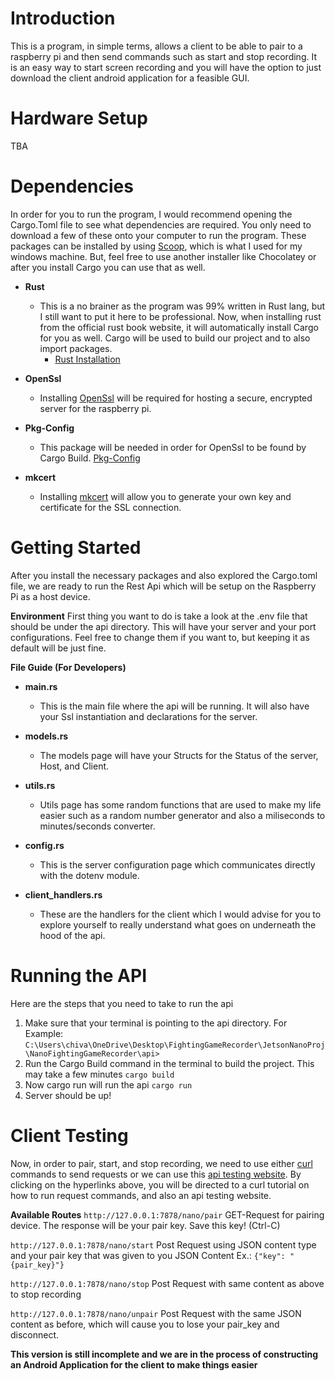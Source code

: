 # Introduction
This is a program, in simple terms, allows a client to be able to pair to a raspberry pi and then send commands such as start and stop recording. It is an easy way to start screen recording and you will have the option to just download the client android application for a feasible GUI.

# Hardware Setup
TBA

# Dependencies
In order for you to run the program, I would recommend opening the Cargo.Toml file to see what dependencies are required. You only need to download a few of these onto your computer to run the program. These packages can be installed by using [Scoop](https://scoop.sh/), which is what I used for my windows machine. But, feel free to use another installer like Chocolatey or after you install Cargo you can use that as well.

- **Rust**
  - This is a no brainer as the program was 99% written in Rust lang, but I still want to put it here to be professional. Now, when installing rust from the official rust book website, it will automatically install Cargo for you as well. Cargo will be used to build our project and to also import packages.
    - [Rust Installation](https://doc.rust-lang.org/cargo/getting-started/installation.html)

- **OpenSsl**
  - Installing [OpenSsl](https://github.com/sfackler/rust-openssl#windows) will be required for hosting a secure, encrypted server for the raspberry pi.
  
- **Pkg-Config**
  - This package will be needed in order for OpenSsl to be found by Cargo Build. [Pkg-Config](https://crates.io/crates/pkg-config)

- **mkcert**
  - Installing [mkcert](https://github.com/actix/examples/tree/master/security/rustls) will allow you to generate your own key and certificate for the SSL connection.

# Getting Started
After you install the necessary packages and also explored the Cargo.toml file, we are ready to run the Rest Api which will be setup on the Raspberry Pi as a host device.

**Environment**
First thing you want to do is take a look at the .env file that should be under the api directory. This will have your server and your port configurations. Feel free to change them if you want to, but keeping it as default will be just fine.

**File Guide (For Developers)**

- **main.rs**
  - This is the main file where the api will be running. It will also have your Ssl instantiation and declarations for the server.

- **models.rs**
  - The models page will have your Structs for the Status of the server, Host, and Client.

- **utils.rs**
  - Utils page has some random functions that are used to make my life easier such as a random number generator and also a miliseconds to minutes/seconds converter.

- **config.rs**
  - This is the server configuration page which communicates directly with the dotenv module.

- **client_handlers.rs**
  - These are the handlers for the client which I would advise for you to explore yourself to really understand what goes on underneath the hood of the api.

# Running the API
Here are the steps that you need to take to run the api

1. Make sure that your terminal is pointing to the api directory. For Example: `C:\Users\chiva\OneDrive\Desktop\FightingGameRecorder\JetsonNanoProj\NanoFightingGameRecorder\api>`
2. Run the Cargo Build command in the terminal to build the project. This may take a few minutes `cargo build`
3. Now cargo run will run the api `cargo run`
4. Server should be up!

# Client Testing
Now, in order to pair, start, and stop recording, we need to use either [curl](https://www.educative.io/edpresso/how-to-perform-a-post-request-using-curl) commands to send requests or we can use this [api testing website](https://reqbin.com/). By clicking on the hyperlinks above, you will be directed to a curl tutorial on how to run request commands, and also an api testing website.

**Available Routes**
`http://127.0.0.1:7878/nano/pair` GET-Request for pairing device.
The response will be your pair key.
Save this key! (Ctrl-C)

`http://127.0.0.1:7878/nano/start` Post Request using JSON content type and your pair key that was given to you
JSON Content Ex.: `{"key": "{pair_key}"}`

`http://127.0.0.1:7878/nano/stop` Post Request with same content as above to stop recording

`http://127.0.0.1:7878/nano/unpair` Post Request with the same JSON content as before, which will cause you to lose your pair_key and disconnect.

**This version is still incomplete and we are in the process of constructing an Android Application for the client to make things easier**

